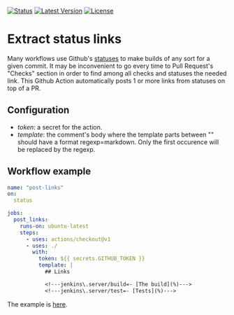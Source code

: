 [![Status][ico-github-actions]][link-github]
[![Latest Version][ico-version]][link-github]
[![License][ico-license]][link-license]

[ico-github-actions]: https://github.com/2e3s/extract-status-links-action/workflows/build-test/badge.svg
[ico-version]: https://img.shields.io/github/tag/2e3s/extract-status-links-action.svg?label=latest
[ico-license]: https://img.shields.io/badge/License-MIT-blue.svg

[link-github]: https://github.com/2e3s/extract-status-links-action
[link-license]: LICENSE

# Extract status links

Many workflows use Github's [statuses](https://developer.github.com/v3/repos/statuses/)
to make builds of any sort for a given commit.
It may be inconvenient to go every time to Pull Request's "Checks" section
in order to find among all checks and statuses the needed link.
This Github Action automatically posts 1 or more links from statuses on top of a PR.

## Configuration

- *token*: a secret for the action.
- *template*: the comment's body where the template parts between "<!---" and "--->"
  should have a format regexp=markdown. Only the first occurence will be replaced by the regexp. 

## Workflow example

```yaml
name: "post-links"
on:
  status

jobs:
  post_links:
    runs-on: ubuntu-latest
    steps:
      - uses: actions/checkout@v1
      - uses: ./
        with:
          token: ${{ secrets.GITHUB_TOKEN }}
          template: |
            ## Links

            <!---jenkins\.server/build=- [The build](%)--->
            <!---jenkins\.server/test=- [Tests](%)--->
```
The example is [here](https://github.com/2e3s/extract-status-links-action/pull/1).
